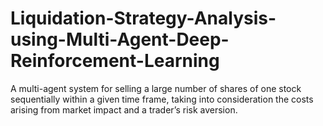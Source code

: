 # Liquidation-Strategy-Analysis-using-Multi-Agent-Deep-Reinforcement-Learning
A multi-agent system for selling a large number of shares of one stock sequentially within a given time frame, taking into consideration the costs arising from market impact and a trader’s risk aversion.
